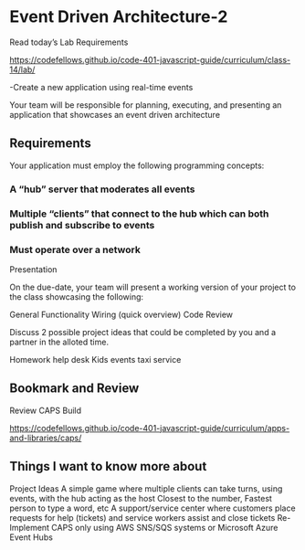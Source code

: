 # Event Driven Architecture-2

Read today’s Lab Requirements

<https://codefellows.github.io/code-401-javascript-guide/curriculum/class-14/lab/>

-Create a new application using real-time events

Your team will be responsible for planning, executing, and presenting an application that showcases an event driven architecture

## Requirements

Your application must employ the following programming concepts:

### A “hub” server that moderates all events

### Multiple “clients” that connect to the hub which can both publish and subscribe to events

### Must operate over a network

Presentation

On the due-date, your team will present a working version of your project to the class showcasing the following:

General Functionality
Wiring (quick overview)
Code Review

Discuss 2 possible project ideas that could be completed by you and a partner in the alloted time.

Homework help desk
Kids events taxi service

## Bookmark and Review

Review CAPS Build

<https://codefellows.github.io/code-401-javascript-guide/curriculum/apps-and-libraries/caps/>

## Things I want to know more about

Project Ideas
A simple game where multiple clients can take turns, using events, with the hub acting as the host
Closest to the number, Fastest person to type a word, etc
A support/service center where customers place requests for help (tickets) and service workers assist and close tickets
Re-Implement CAPS only using AWS SNS/SQS systems or Microsoft Azure Event Hubs
